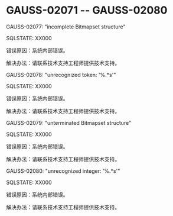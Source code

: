 # GAUSS-02071 -- GAUSS-02080

GAUSS-02077: "incomplete Bitmapset structure"

SQLSTATE: XX000

错误原因：系统内部错误。

解决办法：请联系技术支持工程师提供技术支持。

GAUSS-02078: "unrecognized token: '%.\*s'"

SQLSTATE: XX000

错误原因：系统内部错误。

解决办法：请联系技术支持工程师提供技术支持。

GAUSS-02079: "unterminated Bitmapset structure"

SQLSTATE: XX000

错误原因：系统内部错误。

解决办法：请联系技术支持工程师提供技术支持。

GAUSS-02080: "unrecognized integer: '%.\*s'"

SQLSTATE: XX000

错误原因：系统内部错误。

解决办法：请联系技术支持工程师提供技术支持。

